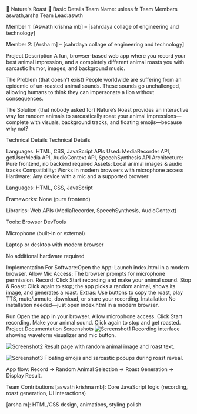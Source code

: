 🦜 Nature's Roast 🎯
Basic Details
Team Name: usless fr
Team Members aswath,arsha
Team Lead:aswth

Member 1: [Aswath krishna mb] – [sahrdaya collage of engineering and technology]

Member 2: [Arsha m] – [sahrdaya collage of engineering and technology]

Project Description
A fun, browser-based web app where you record your best animal impression, and a completely different animal roasts you with sarcastic humor, images, and background music.

The Problem (that doesn't exist)
People worldwide are suffering from an epidemic of un-roasted animal sounds. These sounds go unchallenged, allowing humans to think they can impersonate a lion without consequences.

The Solution (that nobody asked for)
Nature’s Roast provides an interactive way for random animals to sarcastically roast your animal impressions—complete with visuals, background tracks, and floating emojis—because why not?

Technical Details
Technical Details

Languages: HTML, CSS, JavaScript
APIs Used: MediaRecorder API, getUserMedia API, AudioContext API, SpeechSynthesis API
Architecture: Pure frontend, no backend required
Assets: Local animal images & audio tracks
Compatibility: Works in modern browsers with microphone access
Hardware: Any device with a mic and a supported browser



Languages: HTML, CSS, JavaScript

Frameworks: None (pure frontend)

Libraries: Web APIs (MediaRecorder, SpeechSynthesis, AudioContext)

Tools: Browser DevTools


Microphone (built-in or external)

Laptop or desktop with modern browser

No additional hardware required

Implementation
For Software:Open the App: Launch index.html in a modern browser.
Allow Mic Access: The browser prompts for microphone permission.
Record: Click Start recording and make your animal sound.
Stop & Roast: Click again to stop; the app picks a random animal, shows its image, and generates a roast.
Extras: Use buttons to copy the roast, play TTS, mute/unmute, download, or share your recording.
Installation
No installation needed—just open index.html in a modern browser.

Run
Open the app in your browser.
Allow microphone access.
Click Start recording.
Make your animal sound.
Click again to stop and get roasted.
Project Documentation
Screenshots
![Screenshot1](<img width="1920" height="1080" alt="Screenshot (43)" src="https://github.com/user-attachments/assets/3cb56aec-88c5-46b5-868b-d74c21c88327" />
)
Recording interface showing waveform visualizer and mic button.

![Screenshot2](<img width="1920" height="1080" alt="Screenshot (45)" src="https://github.com/user-attachments/assets/6241b7c8-9d27-416e-ab56-1d51fc5667fe" />
)
Result page with random animal image and roast text.

![Screenshot3](<img width="1920" height="1080" alt="Screenshot (46)" src="https://github.com/user-attachments/assets/7b99952a-b663-45b4-a82c-cc0326d62ca9" />
)
Floating emojis and sarcastic popups during roast reveal.




App flow: Record → Random Animal Selection → Roast Generation → Display Result.




Team Contributions
[aswath krishna mb]: Core JavaScript logic (recording, roast generation, UI interactions)

[arsha m]: HTML/CSS design, animations, styling polish

